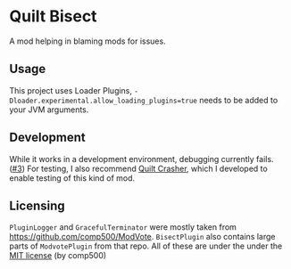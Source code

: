 # Quilt Bisect

A mod helping in blaming mods for issues.

## Usage

This project uses Loader Plugins, `-Dloader.experimental.allow_loading_plugins=true` needs to be added to your JVM arguments.

## Development

While it works in a development environment, debugging currently fails. ([#3](https://github.com/anonymous123-code/quilt-crasher/issues/3))
For testing, I also recommend [Quilt Crasher](https://github.com/anonymous123-code/quilt-crasher), which I developed to enable testing of this kind of mod.

## Licensing

`PluginLogger` and `GracefulTerminator` were mostly taken from https://github.com/comp500/ModVote.
`BisectPlugin` also contains large parts of `ModvotePlugin` from that repo.
All of these are under the under the [MIT license](Modvote-License) (by comp500)
